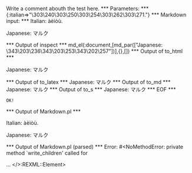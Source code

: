 Write a comment abouth the test here.
*** Parameters: ***
{:italian=>"\303\240\303\250\303\254\303\262\303\271."}
*** Markdown input: ***
Italian: àèìòù.

Japanese: マルク

*** Output of inspect ***
md_el(:document,[md_par(["Japanese: \343\203\236\343\203\253\343\202\257"])],{},[])
*** Output of to_html ***
<p>Japanese: マルク</p>
*** Output of to_latex ***
Japanese: マルク
*** Output of to_md ***
Japanese: マルク
*** Output of to_s ***
Japanese: マルク
*** EOF ***



	OK!



*** Output of Markdown.pl ***
<p>Italian: àèìòù.</p>

<p>Japanese: マルク</p>

*** Output of Markdown.pl (parsed) ***
Error: #<NoMethodError: private method `write_children' called for <div> ... </>:REXML::Element>
